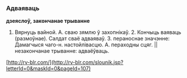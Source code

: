 ### Адваяваць
**дзеяслоў, закончанае трыванне**

1. Вярнуць вайной. А. сваю зямлю ў захопнікаў. 2. Кончыць ваяваць (размоўнае). Салдат сваё адваяваў. 3. пераноснае значэнне: Дамагчыся чаго-н. настойлівасцю. А. пераходны сцяг. || незакончанае трыванне: адваёўваць.

<a rel="author">[http://rv-blr.com/](http://rv-blr.com/slounik.jsp?letterId=0&maskId=0&pageId=107)</a>
